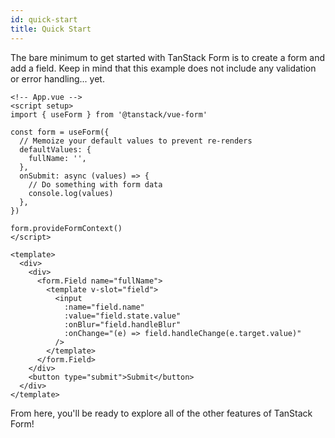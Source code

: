 ```yaml
---
id: quick-start
title: Quick Start
---
```


The bare minimum to get started with TanStack Form is to create a form and add a field. Keep in mind that this example does not include any validation or error handling... yet.

```vue
<!-- App.vue -->
<script setup>
import { useForm } from '@tanstack/vue-form'

const form = useForm({
  // Memoize your default values to prevent re-renders
  defaultValues: {
    fullName: '',
  },
  onSubmit: async (values) => {
    // Do something with form data
    console.log(values)
  },
})

form.provideFormContext()
</script>

<template>
  <div>
    <div>
      <form.Field name="fullName">
        <template v-slot="field">
          <input
            :name="field.name"
            :value="field.state.value"
            :onBlur="field.handleBlur"
            :onChange="(e) => field.handleChange(e.target.value)"
          />
        </template>
      </form.Field>
    </div>
    <button type="submit">Submit</button>
  </div>
</template>
```

From here, you'll be ready to explore all of the other features of TanStack Form!
